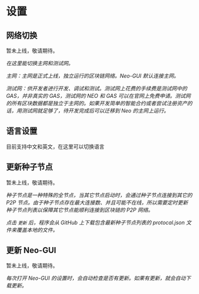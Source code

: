 # 设置

## 网络切换

暂未上线，敬请期待。

*在这里能切换主网和测试网。*

*主网：主网是正式上线，独立运行的区块链网络。Neo-GUI 默认连接主网。*

*测试网：供开发者进行开发、调试和测试。测试网上花费的手续费是测试网中的 GAS，并非真实的 GAS，测试网的 NEO 和 GAS 可以在官网上免费申请。测试网的所有区块数据都是独立于主网的。如果开发简单的智能合约或者尝试注册资产的话，用测试网就足够了，待开发完成后可以迁移到 Neo 的主网上运行。*

## 语言设置

目前支持中文和英文，在这里可以切换语言

## 更新种子节点

暂未上线，敬请期待。

*种子节点是一种特殊的全节点，当其它节点启动时，会通过种子节点连接到其它的 P2P 节点。由于种子节点存在最大连接数、并且可能不在线，所以需要定时更新种子节点列表以保障其它节点能顺利连接到区块链的 P2P 网络。*

*点击 `更新` 后，程序会从 GitHub 上下载包含最新种子节点列表的 protocal.json 文件来覆盖本地的文件。*

## 更新 Neo-GUI

暂未上线，敬请期待。

*每次打开 Neo-GUI 的设置时，会自动检查是否有更新。如果有更新，就会自动下载更新。*